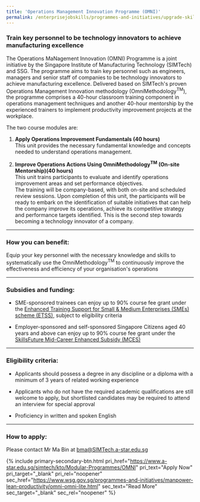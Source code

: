 ```yaml
---
title: 'Operations Management Innovation Programme (OMNI)'
permalink: /enterprisejobskills/programmes-and-initiatives/upgrade-skills/operations-management-innovation-programme--omni-/
---
```


### Train key personnel to be technology innovators to achieve manufacturing excellence

The Operations MaNagement Innovation (OMNI) Programme is a joint initiative by the Singapore Institute of Manufacturing Technology (SIMTech) and SSG. The programme aims to train key personnel such as engineers, managers and senior staff of companies to be technology innovators to achieve manufacturing excellence. Delivered based on SIMTech's proven Operations Management Innovation methodology (OmniMethodology<sup>TM</sup>), the programme comprises a 40-hour classroom training component in operations management techniques and another 40-hour mentorship by the experienced trainers to implement productivity improvement projects at the workplace.

The two course modules are:

1. **Apply Operations Improvement Fundamentals (40 hours)**<br>This unit provides the necessary fundamental knowledge and concepts needed to understand operations management.

2. **Improve Operations Actions Using OmniMethodology<sup>TM</sup> (On-site Mentorship)(40 hours)**<br>This unit trains participants to evaluate and identify operations improvement areas and set performance objectives.<br>The training will be company-based, with both on-site and scheduled review sessions. Upon completion of this unit, the participants will be ready to embark on the identification of suitable initiatives that can help the company improve its operations, achieve its competitive strategy and performance targets identified. This is the second step towards becoming a technology innovator of a company. 

---

### How you can benefit:

Equip your key personnel with the necessary knowledge and skills to systematically use the OmniMethodology<sup>TM</sup> to continuously improve the effectiveness and efficiency of your organisation's operations

---

### Subsidies and funding:

- SME-sponsored trainees can enjoy up to 90% course fee grant under the <a href="https://www.tpgateway.gov.sg/training-grants/training-grants-from-government-agencies/enhanced-training-support-for-smes" target="_blank" rel="noopener">Enhanced Training Support for Small & Medium Enterprises (SMEs) scheme (ETSS)</a>, subject to eligibility criteria 

- Employer-sponsored and self-sponsored Singapore Citizens aged 40 years and above can enjoy up to 90% course fee grant under the <a href="https://www.tpgateway.gov.sg/training-grants/training-grants-from-government-agencies/skillsfuture-mid-career-enhanced-subsidy" target="_blank" rel="noopener">SkillsFuture Mid-Career Enhanced Subsidy (MCES)</a>

---

### Eligibility criteria:

- Applicants should possess a degree in any discipline or a diploma with a minimum of 3 years of related working experience

- Applicants who do not have the required academic qualifications are still welcome to apply, but shortlisted candidates may be required to attend an interview for special approval

- Proficiency in written and spoken English

---

### How to apply:

Please contact Mr Ma Bin at [bma@SIMTech.a-star.edu.sg](mailto:bma@SIMTech.a-star.edu.sg)

{% include primary-secondary-btn.html pri_href="https://www.a-star.edu.sg/simtech/kto/Modular-Programmes/OMNI" pri_text="Apply Now" pri_target="_blank" pri_rel="noopener" sec_href="https://www.wsg.gov.sg/programmes-and-initiatives/manpower-lean-productivity/omni-omni-lite.html" sec_text="Read More" sec_target="_blank" sec_rel="noopener" %}

<script src="/jquery/jquery.min.js"></script>
<script src="/jquery/resize-tables.js"></script>
